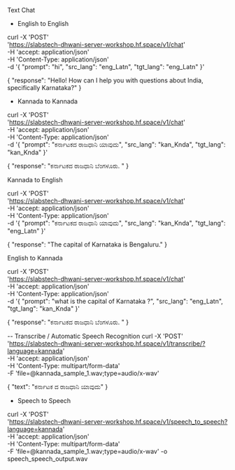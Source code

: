 Text Chat

- English to English

curl -X 'POST' \
  'https://slabstech-dhwani-server-workshop.hf.space/v1/chat' \
  -H 'accept: application/json' \
  -H 'Content-Type: application/json' \
  -d '{
  "prompt": "hi",
  "src_lang": "eng_Latn",
  "tgt_lang": "eng_Latn"
}'

{
  "response": "Hello! How can I help you with questions about India, specifically Karnataka?"
}


- Kannada to Kannada

curl -X 'POST' \
  'https://slabstech-dhwani-server-workshop.hf.space/v1/chat' \
  -H 'accept: application/json' \
  -H 'Content-Type: application/json' \
  -d '{
  "prompt": "ಕರ್ನಾಟಕದ ರಾಜಧಾನಿ ಯಾವುದು",
  "src_lang": "kan_Knda",
  "tgt_lang": "kan_Knda"
}'

{
  "response": "ಕರ್ನಾಟಕದ ರಾಜಧಾನಿ ಬೆಂಗಳೂರು. "
}

Kannada to English

curl -X 'POST' \
  'https://slabstech-dhwani-server-workshop.hf.space/v1/chat' \
  -H 'accept: application/json' \
  -H 'Content-Type: application/json' \
  -d '{
  "prompt": "ಕರ್ನಾಟಕದ ರಾಜಧಾನಿ ಯಾವುದು",
  "src_lang": "kan_Knda",
  "tgt_lang": "eng_Latn"
}'

{
  "response": "The capital of Karnataka is Bengaluru."
}


English to Kannada

curl -X 'POST' \
  'https://slabstech-dhwani-server-workshop.hf.space/v1/chat' \
  -H 'accept: application/json' \
  -H 'Content-Type: application/json' \
  -d '{
  "prompt": "what is the capital of Karnataka ?",
  "src_lang": "eng_Latn",
  "tgt_lang": "kan_Knda"
}'


{
  "response": "ಕರ್ನಾಟಕದ ರಾಜಧಾನಿ ಬೆಂಗಳೂರು. "
}



-- Transcribe  / Automatic Speech Recognition
curl -X 'POST' \
  'https://slabstech-dhwani-server-workshop.hf.space/v1/transcribe/?language=kannada' \
  -H 'accept: application/json' \
  -H 'Content-Type: multipart/form-data' \
  -F 'file=@kannada_sample_1.wav;type=audio/x-wav'

  {
  "text": "ಕರ್ನಾಟಕ ದ ರಾಜಧಾನಿ ಯಾವುದು"
}



- Speech to Speech

curl -X 'POST' \
  'https://slabstech-dhwani-server-workshop.hf.space/v1/speech_to_speech?language=kannada' \
  -H 'accept: application/json' \
  -H 'Content-Type: multipart/form-data' \
  -F 'file=@kannada_sample_1.wav;type=audio/x-wav' -o speech_speech_output.wav